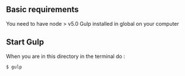 ## Basic requirements
You need to have node > v5.0
Gulp installed in global on your computer

## Start Gulp
When you are in this directory in the terminal do :
```bash
$ gulp
```
